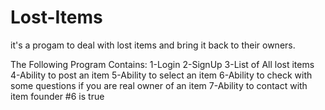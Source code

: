 # Lost-Items
it's a progam to deal with lost items and bring it back to their owners.

The Following Program Contains:
1-Login 
2-SignUp
3-List of All lost items
4-Ability to post an item
5-Ability to select an item
6-Ability to check with some questions if you are real owner of an item
7-Ability to contact with item founder #6 is true
